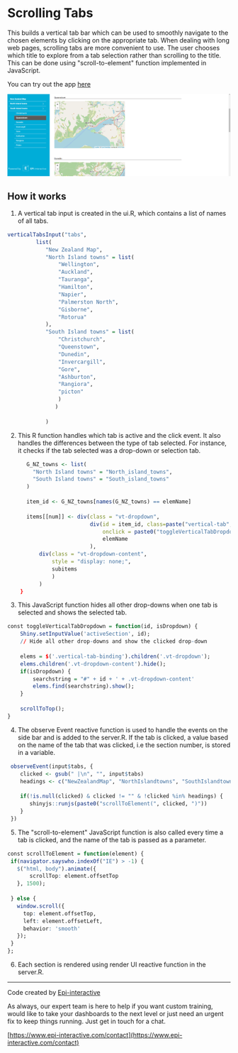 # Scrolling Tabs
This builds a vertical tab bar which can be used to smoothly navigate to the chosen elements by clicking on the appropriate tab. When dealing with long web pages, scrolling tabs are more convenient to use. The user chooses which title to explore from a tab selection rather than scrolling to the title. This can be done using "scroll-to-element" function implemented in JavaScript.


You can try out the app <a href="https://rshiny.epi-interactive.com/apps/scrolling-tabs" target="_blank" rel="noopener noreferrer">here</a>


<kbd>![alt text](Scrolling_tab.PNG)</kbd>


## How it works
1. A vertical tab input is created in the ui.R, which contains a list of names of all tabs.
 ``` r
 verticalTabsInput("tabs",
          list(
             "New Zealand Map",
             "North Island towns" = list(
                 "Wellington",
                 "Auckland",
                 "Tauranga",
                 "Hamilton",
                 "Napier",
                 "Palmerston North",
                 "Gisborne",
                 "Rotorua"
             ),
             "South Island towns" = list(
                 "Christchurch",
                 "Queenstown",
                 "Dunedin",
                 "Invercargill",
                 "Gore",
                 "Ashburton",
                 "Rangiora",
                 "picton"
                 )
                )
                                            
             )
 ```
2. This R function handles which tab is active and the click event. It also handles the differences between the type of tab selected. For instance, it checks if the tab selected was a drop-down or selection tab.
``` r
      G_NZ_towns <- list(
        "North Island towns" = "North_island_towns",
        "South Island towns" = "South_island_towns"
      )
      
      item_id <- G_NZ_towns[names(G_NZ_towns) == elemName]
      
      items[[num]] <- div(class = "vt-dropdown", 
                          div(id = item_id, class=paste("vertical-tab", if(elemName==active){"active"}),
                              onclick = paste0("toggleVerticalTabDropdown('", item_id, "', true);"),
                              elemName
                          ),
          div(class = "vt-dropdown-content",
              style = "display: none;",
              subitems
              )
          )
    }
```
3. This JavaScript function hides all other drop-downs when one tab is selected and shows the selected tab.

``` r
const toggleVerticalTabDropdown = function(id, isDropdown) {
    Shiny.setInputValue('activeSection', id);
    // Hide all other drop-downs and show the clicked drop-down
    
    elems = $('.vertical-tab-binding').children('.vt-dropdown');
    elems.children('.vt-dropdown-content').hide();
    if(isDropdown) {
        searchstring = "#" + id + ' + .vt-dropdown-content'
        elems.find(searchstring).show();
    }
    
    scrollToTop();
}
``` 

4. The observe Event reactive function is used to handle the events on the side bar and is added to the server.R. If the tab is clicked, a value based on the name of the tab that was clicked, i.e the section number, is stored in a variable.
 ``` r
  observeEvent(input$tabs, {
     clicked <- gsub(" |\n", "", input$tabs)
     headings <- c("NewZealandMap", "NorthIslandtowns", "SouthIslandtowns")
    
     if(!is.null(clicked) & clicked != "" & !clicked %in% headings) {
        shinyjs::runjs(paste0("scrollToElement(", clicked, ")"))
     }
  })
 ```
5. The "scroll-to-element" JavaScript function is also called every time a tab is clicked, and the name of the tab is passed as a  parameter.

 ``` r
 const scrollToElement = function(element) {
  if(navigator.sayswho.indexOf("IE") > -1) {
    $("html, body").animate({
        scrollTop: element.offsetTop
    }, 1500);

  } else {
    window.scroll({ 
      top: element.offsetTop,
      left: element.offsetLeft,
      behavior: 'smooth'
    });
  }
};
```
6. Each section is rendered using render UI reactive function in the server.R.




---

Code created by [Epi-interactive](https://www.epi-interactive.com) 

As always, our expert team is here to help if you want custom training, would like to take your dashboards to the next level or just need an urgent fix to keep things running. Just get in touch for a chat.

[https://www.epi-interactive.com/contact](https://www.epi-interactive.com/contact)
